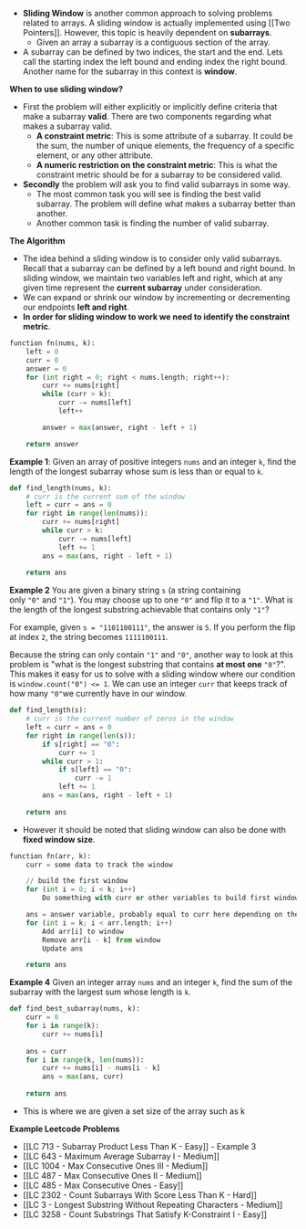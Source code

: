 - **Sliding Window** is another common approach to solving problems related to arrays. A sliding window is actually implemented using [[Two Pointers]]. However, this topic is heavily dependent on **subarrays**. 
	- Given an array a subarray is a contiguous section of the array.
- A subarray can be defined by two indices, the start and the end. Lets call the starting index the left bound and ending index the right bound. Another name for the subarray in this context is **window**. 

**When to use sliding window?**
- First the problem will either explicitly or implicitly define criteria that make a subarray **valid**. There are two components regarding what makes a subarray valid. 
	- **A constraint metric**: This is some attribute of a subarray. It could be the sum, the number of unique elements, the frequency of a specific element, or any other attribute. 
	- **A numeric restriction on the constraint metric**: This is what the constraint metric should be for a subarray to be considered valid. 
- **Secondly** the problem will ask you to find valid subarrays in some way. 
	- The most common task you will see is finding the best valid subarray. The problem will define what makes a subarray better than another. 
	- Another common task is finding the number of valid subarray. 

**The Algorithm** 
- The idea behind a sliding window is to consider only valid subarrays. Recall that a subarray can be defined by a left bound and right bound. In sliding window, we maintain two variables left and right, which at any given time represent the **current subarray** under consideration. 
- We can expand or shrink our window by incrementing or decrementing our endpoints **left and right**. 
- **In order for sliding window to work we need to identify the constraint metric**. 

```python
function fn(nums, k):
    left = 0
    curr = 0
    answer = 0
    for (int right = 0; right < nums.length; right++):
        curr += nums[right]
        while (curr > k):
            curr -= nums[left]
            left++

        answer = max(answer, right - left + 1)

    return answer
```

**Example 1**: 
Given an array of positive integers `nums` and an integer `k`, find the length of the longest subarray whose sum is less than or equal to `k`.

```python 
def find_length(nums, k):
    # curr is the current sum of the window
    left = curr = ans = 0
    for right in range(len(nums)):
        curr += nums[right]
        while curr > k:
            curr -= nums[left]
            left += 1
        ans = max(ans, right - left + 1)
    
    return ans
```

**Example 2**
You are given a binary string `s` (a string containing only `"0"` and `"1"`). You may choose up to one `"0"` and flip it to a `"1"`. What is the length of the longest substring achievable that contains only `"1"`?

For example, given `s = "1101100111"`, the answer is `5`. If you perform the flip at index `2`, the string becomes `1111100111`.

Because the string can only contain `"1"` and `"0"`, another way to look at this problem is "what is the longest substring that contains **at most one** `"0"`?". This makes it easy for us to solve with a sliding window where our condition is `window.count("0") <= 1`. We can use an integer `curr` that keeps track of how many `"0"`we currently have in our window.

```python
def find_length(s):
    # curr is the current number of zeros in the window
    left = curr = ans = 0 
    for right in range(len(s)):
        if s[right] == "0":
            curr += 1
        while curr > 1:
            if s[left] == "0":
                curr -= 1
            left += 1
        ans = max(ans, right - left + 1)
    
    return ans
```

- However it should be noted that sliding window can also be done with **fixed window size**. 

```python
function fn(arr, k):
    curr = some data to track the window

    // build the first window
    for (int i = 0; i < k; i++)
        Do something with curr or other variables to build first window

    ans = answer variable, probably equal to curr here depending on the problem
    for (int i = k; i < arr.length; i++)
        Add arr[i] to window
        Remove arr[i - k] from window
        Update ans

    return ans
```

**Example 4**
Given an integer array `nums` and an integer `k`, find the sum of the subarray with the largest sum whose length is `k`.

```python
def find_best_subarray(nums, k):
    curr = 0
    for i in range(k):
        curr += nums[i]
    
    ans = curr
    for i in range(k, len(nums)):
        curr += nums[i] - nums[i - k]
        ans = max(ans, curr)
    
    return ans
```

- This is where we are given a set size of the array such as k 




**Example Leetcode Problems**
- [[LC 713 - Subarray Product Less Than K - Easy]] - Example 3 
- [[LC 643 -  Maximum Average Subarray I - Medium]]
- [[LC 1004 - Max Consecutive Ones III - Medium]]
- [[LC 487 - Max Consecutive Ones II - Medium]]
- [[LC 485 - Max Consecutive Ones - Easy]]
- [[LC 2302 - Count Subarrays With Score Less Than K - Hard]]
- [[LC 3 - Longest Substring Without Repeating Characters - Medium]]
- [[LC 3258 - Count Substrings That Satisfy K-Constraint I - Easy]]
